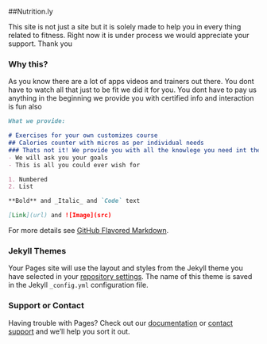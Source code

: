 ##Nutrition.ly

This site is not just a site but it is solely made to help you in every thing related to fitness. Right 
now it is under process we would appreciate your support.
Thank you

### Why this?

As you know there are a lot of apps videos and trainers out there. You dont have to watch all that just 
to be fit we did it for you. You dont have to pay us anything in the beginning we provide you with certified 
info and interaction is fun also 

```markdown
What we provide:

# Exercises for your own customizes course
## Calories counter with micros as per individual needs
### Thats not it! We provide you with all the knowlege you need int the form of slides 
- We will ask you your goals 
- This is all you could ever wish for

1. Numbered
2. List

**Bold** and _Italic_ and `Code` text

[Link](url) and ![Image](src)
```

For more details see [GitHub Flavored Markdown](https://guides.github.com/features/mastering-markdown/).

### Jekyll Themes

Your Pages site will use the layout and styles from the Jekyll theme you have selected in your [repository settings](https://github.com/mridulshan/coursera-test/settings). The name of this theme is saved in the Jekyll `_config.yml` configuration file.

### Support or Contact

Having trouble with Pages? Check out our [documentation](https://docs.github.com/categories/github-pages-basics/) or [contact support](https://github.com/contact) and we’ll help you sort it out.
